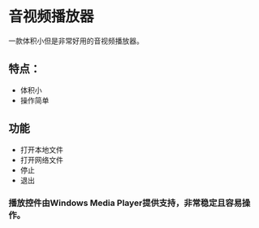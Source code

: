 # 音视频播放器
一款体积小但是非常好用的音视频播放器。
##
## 特点：
- 体积小
- 操作简单
##
## 功能
- 打开本地文件
- 打开网络文件
- 停止
- 退出

### 播放控件由Windows Media Player提供支持，非常稳定且容易操作。
